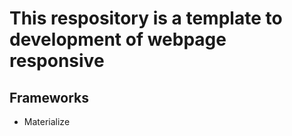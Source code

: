# This respository is a template to development of webpage responsive

## Frameworks
  
  - Materialize
